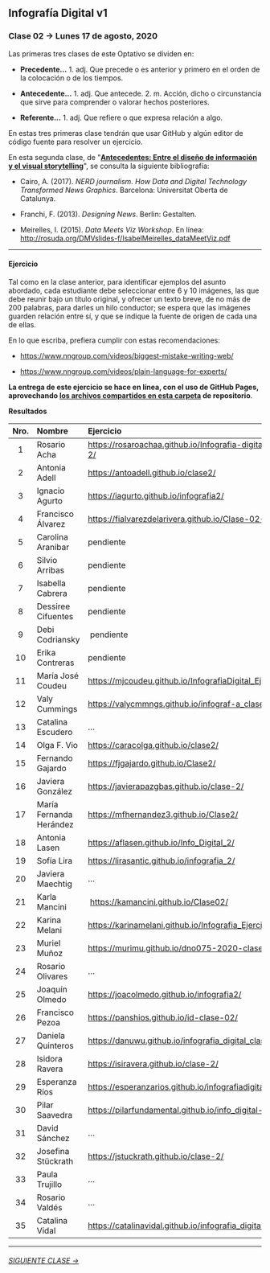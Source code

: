 ## Infografía Digital v1

### Clase 02 → Lunes 17 de agosto, 2020

Las primeras tres clases de este Optativo se dividen en:

- **Precedente…** 1. adj. Que precede o es anterior y primero en el orden de la colocación o de los tiempos.

- **Antecedente…** 1. adj. Que antecede. 2. m. Acción, dicho o circunstancia que sirve para comprender o valorar hechos posteriores.

- **Referente…** 1. adj. Que refiere o que expresa relación a algo.

En estas tres primeras clase tendrán que usar GitHub y algún editor de código fuente para resolver un ejercicio. 

En esta segunda clase, de "**[Antecedentes: Entre el diseño de información y el visual storytelling](https://docs.google.com/presentation/d/1v7mYomfIAf25Yw92JPU-ILcG5768b0TgBW9DzAnilsU/edit?usp=sharing)**", se consulta la siguiente bibliografía:
 
- Cairo, A. (2017). *NERD journalism. How Data and Digital Technology Transformed News Graphics*. Barcelona: Universitat Oberta de Catalunya.

- Franchi, F. (2013). *Designing News*. Berlin: Gestalten.

- Meirelles, I. (2015). *Data Meets Viz Workshop*. En línea: http://rosuda.org/DMVslides-f/IsabelMeirelles_dataMeetViz.pdf

- - - - - - - 

#### Ejercicio

Tal como en la clase anterior, para identificar ejemplos del asunto abordado, cada estudiante debe seleccionar entre 6 y 10 imágenes, las que debe reunir bajo un título original, y ofrecer un texto breve, de no más de 200 palabras, para darles un hilo conductor; se espera que las imágenes guarden relación entre sí, y que se indique la fuente de origen de cada una de ellas.

En lo que escriba, prefiera cumplir con estas recomendaciones: 

- https://www.nngroup.com/videos/biggest-mistake-writing-web/

- https://www.nngroup.com/videos/plain-language-for-experts/

**La entrega de este ejercicio se hace en línea, con el uso de GitHub Pages, aprovechando [los archivos compartidos en esta carpeta](https://profesorfaco.github.io/dno075-2020/clase-02/) de repositorio**.

**Resultados**

| Nro.  | Nombre | Ejercicio |
|:-----:|:-------|:--------|
| 1 | Rosario Acha | https://rosaroachaa.github.io/Infografia-digital_clase-2/ |
| 2 | Antonia Adell | https://antoadell.github.io/clase2/ |
| 3 | Ignacio Agurto | https://iagurto.github.io/infografia2/ | 
| 4 | Francisco Álvarez | https://fialvarezdelarivera.github.io/Clase-02-FARK/ |
| 5 | Carolina Aranibar | pendiente | 
| 6 | Silvio Arribas | pendiente |
| 7 | Isabella Cabrera | pendiente |
| 8 | Dessiree Cifuentes | pendiente |
| 9 | Debi Codriansky | pendiente | 
| 10 | Erika Contreras | pendiente |
| 11 | María José Coudeu | https://mjcoudeu.github.io/InfografiaDigital_Ejercicio2/ |
| 12 | Valy Cummings | https://valycmmngs.github.io/infograf-a_clase_2/ |
| 13 | Catalina Escudero | … | 
| 14 | Olga F. Vio | https://caracolga.github.io/clase2/ |
| 15 | Fernando Gajardo | https://fjgajardo.github.io/Clase2/ |
| 16 | Javiera González | https://javierapazgbas.github.io/clase-2/ |
| 17 | María Fernanda Herández | https://mfhernandez3.github.io/Clase2/ |
| 18 | Antonia Lasen | https://aflasen.github.io/Info_Digital_2/ |
| 19 | Sofía Lira | https://lirasantic.github.io/infografia_2/ |
| 20 | Javiera Maechtig | … |
| 21 | Karla Mancini | https://kamancini.github.io/Clase02/ |
| 22 | Karina Melani | https://karinamelani.github.io/Infografia_Ejercicio2/ |
| 23 | Muriel Muñoz | https://murimu.github.io/dno075-2020-clase-02/ |
| 24 | Rosario Olivares | … |
| 25 | Joaquín Olmedo | https://joacolmedo.github.io/infografia2/ |
| 26 | Francisco Pezoa | https://panshios.github.io/id-clase-02/ | 
| 27 | Daniela Quinteros | https://danuwu.github.io/infografia_digital_clase2/ |
| 28 | Isidora Ravera | https://isiravera.github.io/clase-2/ | 
| 29 | Esperanza Ríos | https://esperanzarios.github.io/infografiadigital2/ | 
| 30 | Pilar Saavedra | https://pilarfundamental.github.io/info_digital-2/ |
| 31 | David Sánchez | … |
| 32 | Josefina Stückrath | https://jstuckrath.github.io/clase-2/ |
| 33 | Paula Trujillo | … |
| 34 | Rosario Valdés | … |
| 35 | Catalina Vidal | https://catalinavidal.github.io/infografia_digital_02/ |

- - - - - - - 

###### [SIGUIENTE CLASE →](https://github.com/profesorfaco/dno075-2020/tree/gh-pages/clase-03)
